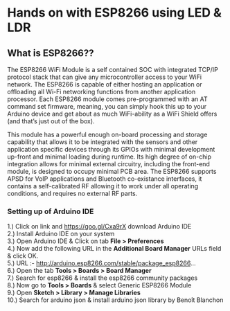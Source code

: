 # Hands on with ESP8266 using LED & LDR

## What is ESP8266??

The ESP8266 WiFi Module is a self contained SOC with integrated TCP/IP protocol stack that can give any microcontroller access to your WiFi
network. The ESP8266 is capable of either hosting an application or offloading all Wi-Fi networking functions from another application 
processor. Each ESP8266 module comes pre-programmed with an AT command set firmware, meaning, you can simply hook this up to your Arduino
device and get about as much WiFi-ability as a WiFi Shield offers (and that’s just out of the box).  

This module has a powerful enough on-board processing and storage capability that allows it to be integrated with the sensors and other 
application specific devices through its GPIOs with minimal development up-front and minimal loading during runtime. Its high degree of
on-chip integration allows for minimal external circuitry, including the front-end module, is designed to occupy minimal PCB area. 
The ESP8266 supports APSD for VoIP applications and Bluetooth co-existance interfaces, it contains a self-calibrated RF allowing it to 
work under all operating conditions, and requires no external RF parts.  

### Setting up of Arduino IDE

1.) Click on link and https://goo.gl/Cxa9rX download Arduino IDE  
2.) Install Arduino IDE on your system  
3.) Open Arduino IDE & Click on tab **File > Preferences**  
4.) Now add the following URL in the **Additional Board Manager** URLs field & click OK.  
5.) URL :- http://arduino.esp8266.com/stable/package_esp8266...  
6.) Open the tab **Tools > Boards > Board Manager**  
7.) Search for esp8266 & install the esp8266 community packages  
8.) Now go to **Tools > Boards** & select Generic ESP8266 Module  
9.) Open **Sketch > Library > Manage Libraries**  
10.) Search for arduino json & install arduino json library by Benoît Blanchon  

